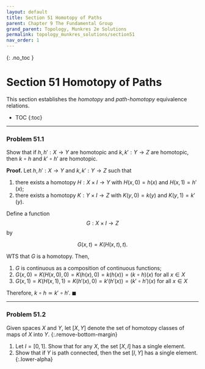 ```yaml
---
layout: default
title: Section 51 Homotopy of Paths
parent: Chapter 9 The Fundamental Group
grand_parent: Topology, Munkres 2e Solutions
permalink: topology_munkres_solutions/section51
nav_order: 1
---
```


{: .no_toc }
# Section 51 Homotopy of Paths
This section establishes the *homotopy* and *path-homotopy* equivalence relations.

* TOC
{:toc}
---

### Problem 51.1
Show that if $h, h': X \to Y$ are homotopic and $k, k':Y \to Z$ are homotopic, then $k \circ h$ and $k' \circ h'$ are homotopic.

**Proof.** Let $h, h': X \to Y$ and $k, k': Y \to Z$ such that
1. there exists a homotopy $H: X \times I \to Y$ with $H(x,0) = h(x)$ and $H(x,1) = h'(x)$;
2. there exists a homotopy $K:Y \times I \to Z$ with $K(y,0) = k(y)$ and $K(y,1) = k'(y)$.

Define a function $$G: X \times I \to Z$$ by

$$ G(x,t) = K(H(x,t),t).$$

WTS that $G$ is a homotopy. Then,
1. $G$ is continuous as a composition of continuous functions;
2. $G(x,0) = K(H(x,0),0) = K(h(x), 0) = k(h(x)) = (k \circ h)(x)$ for all $x \in X$
3. $G(x,1) = K(H(x,1),1) = K(h'(x), 0) = k'(h'(x)) = (k' \circ h')(x)$ for all $x \in X$

Therefore, $k \circ h \simeq k' \circ h'$. $\blacksquare$

---

### Problem 51.2
Given spaces $X$ and $Y$, let $[X,Y]$ denote the set of homotopy classes of maps of $X$ into $Y$.
{:.remove-bottom-margin}
1. Let $I = [0,1]$. Show that for any $X$, the set $[X,I]$ has a single element.
2. Show that if $Y$ is path connected, then the set $[I,Y]$ has a single element.
{:.lower-alpha}
